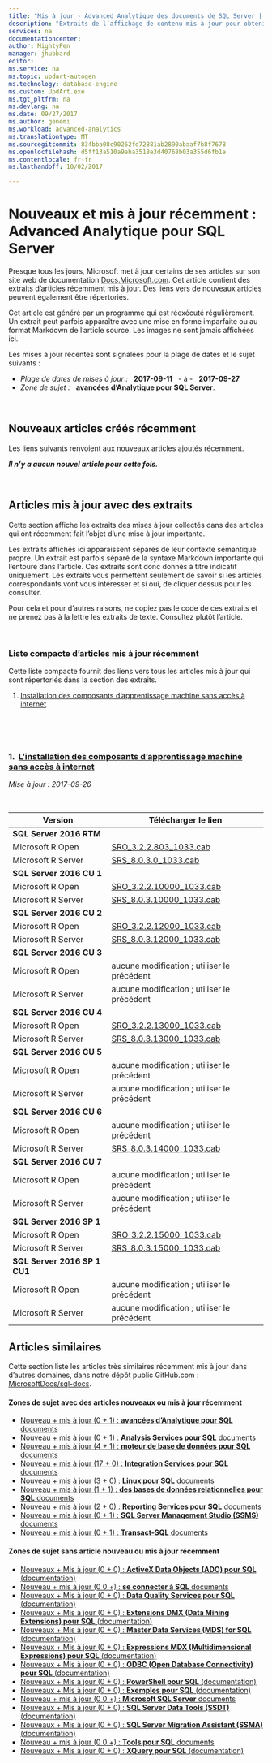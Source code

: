 ```yaml
---
title: "Mis à jour - Advanced Analytique des documents de SQL Server | Documents Microsoft"
description: "Extraits de l’affichage de contenu mis à jour pour obtenir une documentation récemment modifié dans, pour avancée d’Analytique pour Microsoft SQL Server."
services: na
documentationcenter: 
author: MightyPen
manager: jhubbard
editor: 
ms.service: na
ms.topic: updart-autogen
ms.technology: database-engine
ms.custom: UpdArt.exe
ms.tgt_pltfrm: na
ms.devlang: na
ms.date: 09/27/2017
ms.author: genemi
ms.workload: advanced-analytics
ms.translationtype: MT
ms.sourcegitcommit: 834bba08c90262fd72881ab2890abaaf7b8f7678
ms.openlocfilehash: d5ff13a510a9eba3518e3d40768b03a355d6fb1e
ms.contentlocale: fr-fr
ms.lasthandoff: 10/02/2017

---
```

# <a name="new-and-recently-updated-advanced-analytics-for-sql-server"></a>Nouveaux et mis à jour récemment : Advanced Analytique pour SQL Server



Presque tous les jours, Microsoft met à jour certains de ses articles sur son site web de documentation [Docs.Microsoft.com](http://docs.microsoft.com/). Cet article contient des extraits d’articles récemment mis à jour. Des liens vers de nouveaux articles peuvent également être répertoriés.

Cet article est généré par un programme qui est réexécuté régulièrement. Un extrait peut parfois apparaître avec une mise en forme imparfaite ou au format Markdown de l’article source. Les images ne sont jamais affichées ici.

Les mises à jour récentes sont signalées pour la plage de dates et le sujet suivants :



- *Plage de dates de mises à jour :* &nbsp; **2017-09-11** &nbsp; - à - &nbsp; **2017-09-27**
- *Zone de sujet :* &nbsp; **avancées d’Analytique pour SQL Server**.

<!-- Repo = 'MicrosoftDocs/sql-docs'.   Branch = 'live'. -->



&nbsp;

## <a name="new-articles-created-recently"></a>Nouveaux articles créés récemment

Les liens suivants renvoient aux nouveaux articles ajoutés récemment.


***Il n’y a aucun nouvel article pour cette fois.***



&nbsp;

## <a name="updated-articles-with-excerpts"></a>Articles mis à jour avec des extraits

Cette section affiche les extraits des mises à jour collectés dans des articles qui ont récemment fait l’objet d’une mise à jour importante.

Les extraits affichés ici apparaissent séparés de leur contexte sémantique propre. Un extrait est parfois séparé de la syntaxe Markdown importante qui l’entoure dans l’article. Ces extraits sont donc donnés à titre indicatif uniquement. Les extraits vous permettent seulement de savoir si les articles correspondants vont vous intéresser et si oui, de cliquer dessus pour les consulter.

Pour cela et pour d’autres raisons, ne copiez pas le code de ces extraits et ne prenez pas à la lettre les extraits de texte. Consultez plutôt l’article.





&nbsp;

<a name="compactupdatedlist"/>

### <a name="compact-list-of-articles-updated-recently"></a>Liste compacte d’articles mis à jour récemment

Cette liste compacte fournit des liens vers tous les articles mis à jour qui sont répertoriés dans la section des extraits.

1. [Installation des composants d’apprentissage machine sans accès à internet](#TitleNum_1)




&nbsp;

&nbsp;

<a name="TitleNum_1"/>

### <a name="1-nbsp-installing-machine-learning-components-without-internet-accessrinstalling-ml-components-without-internet-accessmd"></a>1. &nbsp;[L’installation des composants d’apprentissage machine sans accès à internet](r/installing-ml-components-without-internet-access.md)

*Mise à jour : 2017-09-26* &nbsp; &nbsp; &nbsp; &nbsp;&nbsp; 

<!-- Source markdown line 116.  ms.author= "jeannt".  -->

&nbsp;


<!-- git diff --ignore-all-space --unified=0 043eb3d6f461f276fb85b50f77acb40c5de6c884 3d4f13c1184b4fe7432f6ed39310c5ac5590b1c8  (PR=0  ,  Filename=installing-ml-components-without-internet-access.md  ,  Dirpath=docs\advanced-analytics\r\  ,  MergeCommitSha40=b33976cf92f23fbb13cee0c353fd40608d002d94) -->



Version  |Télécharger le lien  |
---------|---------|
**SQL Server 2016 RTM**     |
Microsoft R Open     |[SRO_3.2.2.803_1033.cab](https://go.microsoft.com/fwlink/?LinkId=761266)
Microsoft R Server     |[SRS_8.0.3.0_1033.cab](https://go.microsoft.com/fwlink/?LinkId=735051)
**SQL Server 2016 CU 1**     |
Microsoft R Open     |[SRO_3.2.2.10000_1033.cab](https://go.microsoft.com/fwlink/?LinkId=808803)
Microsoft R Server     |[SRS_8.0.3.10000_1033.cab](https://go.microsoft.com/fwlink/?LinkId=808805)
**SQL Server 2016 CU 2**     |
Microsoft R Open     |[SRO_3.2.2.12000_1033.cab](https://go.microsoft.com/fwlink/?LinkId=827398)
Microsoft R Server     |[SRS_8.0.3.12000_1033.cab](https://go.microsoft.com/fwlink/?LinkId=827399)
**SQL Server 2016 CU 3**     |
Microsoft R Open     |aucune modification ; utiliser le précédent|
Microsoft R Server     | aucune modification ; utiliser le précédent |
**SQL Server 2016 CU 4**     |
Microsoft R Open     |[SRO_3.2.2.13000_1033.cab](https://go.microsoft.com/fwlink/?LinkId=831785)|
Microsoft R Server     |[SRS_8.0.3.13000_1033.cab](https://go.microsoft.com/fwlink/?LinkId=831676)|
**SQL Server 2016 CU 5**     |
Microsoft R Open     |aucune modification ; utiliser le précédent|
Microsoft R Server     |aucune modification ; utiliser le précédent|
**SQL Server 2016 CU 6**     |
Microsoft R Open     |aucune modification ; utiliser le précédent|
Microsoft R Server     |[SRS_8.0.3.14000_1033.cab](https://go.microsoft.com/fwlink/?LinkId=850316)  |
**SQL Server 2016 CU 7**     |
Microsoft R Open     |aucune modification ; utiliser le précédent|
Microsoft R Server     |aucune modification ; utiliser le précédent |
**SQL Server 2016 SP 1**     |
Microsoft R Open     |[SRO_3.2.2.15000_1033.cab](https://go.microsoft.com/fwlink/?LinkId=824879)
Microsoft R Server     |[SRS_8.0.3.15000_1033.cab](https://go.microsoft.com/fwlink/?LinkId=824881)
**SQL Server 2016 SP 1 CU1**     |
Microsoft R Open     |aucune modification ; utiliser le précédent|
Microsoft R Server     |aucune modification ; utiliser le précédent|







## <a name="similar-articles"></a>Articles similaires

<!--  HOW TO:
    Refresh this file's line items with the latest 'Count-in-Similars*' content.
    Then run Run-533-*.BAT
-->

Cette section liste les articles très similaires récemment mis à jour dans d’autres domaines, dans notre dépôt public GitHub.com : [MicrosoftDocs/sql-docs](https://github.com/MicrosoftDocs/sql-docs/).

#### <a name="subject-areas-which-do-have-new-or-recently-updated-articles"></a>Zones de sujet avec des articles nouveaux ou mis à jour récemment

- [Nouveau + mis à jour (0 + 1) : **avancées d’Analytique pour SQL** documents](../advanced-analytics/new-updated-advanced-analytics.md)
- [Nouveau + mis à jour (0 + 1) : **Analysis Services pour SQL** documents](../analysis-services/new-updated-analysis-services.md)
- [Nouveau + mis à jour (4 + 1) : **moteur de base de données pour SQL** documents](../database-engine/new-updated-database-engine.md)
- [Nouveau + mis à jour (17 + 0) : **Integration Services pour SQL** documents](../integration-services/new-updated-integration-services.md)
- [Nouveau + mis à jour (3 + 0) : **Linux pour SQL** documents](../linux/new-updated-linux.md)
- [Nouveau + mis à jour (1 + 1) : **des bases de données relationnelles pour SQL** documents](../relational-databases/new-updated-relational-databases.md)
- [Nouveau + mis à jour (2 + 0) : **Reporting Services pour SQL** documents](../reporting-services/new-updated-reporting-services.md)
- [Nouveau + mis à jour (0 + 1) : **SQL Server Management Studio (SSMS)** documents](../ssms/new-updated-ssms.md)
- [Nouveau + mis à jour (0 + 1) : **Transact-SQL** documents](../t-sql/new-updated-t-sql.md)

#### <a name="subject-areas-which-have-no-new-or-recently-updated-articles"></a>Zones de sujet sans article nouveau ou mis à jour récemment

- [Nouveaux + Mis à jour (0 + 0) : **ActiveX Data Objects (ADO) pour SQL** (documentation)](../ado/new-updated-ado.md)
- [Nouveau + mis à jour (0 0 +) : **se connecter à SQL** documents](../connect/new-updated-connect.md)
- [Nouveaux + Mis à jour (0 + 0) : **Data Quality Services pour SQL** (documentation)](../data-quality-services/new-updated-data-quality-services.md)
- [Nouveaux + Mis à jour (0 + 0) : **Extensions DMX (Data Mining Extensions) pour SQL** (documentation)](../dmx/new-updated-dmx.md)
- [Nouveaux + Mis à jour (0 + 0) : **Master Data Services (MDS) for SQL** (documentation)](../master-data-services/new-updated-master-data-services.md)
- [Nouveaux + Mis à jour (0 + 0) : **Expressions MDX (Multidimensional Expressions) pour SQL** (documentation)](../mdx/new-updated-mdx.md)
- [Nouveaux + Mis à jour (0 + 0) : **ODBC (Open Database Connectivity) pour SQL** (documentation)](../odbc/new-updated-odbc.md)
- [Nouveaux + Mis à jour (0 + 0) : **PowerShell pour SQL** (documentation)](../powershell/new-updated-powershell.md)
- [Nouveaux + Mis à jour (0 + 0) : **Exemples pour SQL** (documentation)](../sample/new-updated-sample.md)
- [Nouveau + mis à jour (0 0 +) : **Microsoft SQL Server** documents](../sql-server/new-updated-sql-server.md)
- [Nouveaux + Mis à jour (0 + 0) : **SQL Server Data Tools (SSDT)** (documentation)](../ssdt/new-updated-ssdt.md)
- [Nouveaux + Mis à jour (0 + 0) : **SQL Server Migration Assistant (SSMA)** (documentation)](../ssma/new-updated-ssma.md)
- [Nouveau + mis à jour (0 0 +) : **Tools pour SQL** documents](../tools/new-updated-tools.md)
- [Nouveaux + Mis à jour (0 + 0) : **XQuery pour SQL** (documentation)](../xquery/new-updated-xquery.md)



